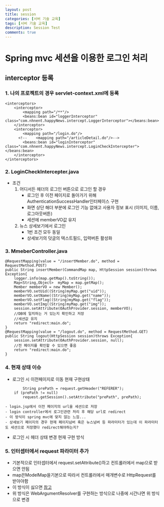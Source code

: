 ```yaml
---
layout: post
title: session
categories: [서버 기술 교육]
tags: [서버 기술 교육]
description: Session Test
comments: true
---
```


# Spring mvc 세션을 이용한 로그인 처리


## interceptor 등록

### 1. 나의 프로젝트의 경우 servlet-context.xml에 등록

>
	<interceptors>
        <interceptor>
            <mapping path="/**"/>
            <beans:bean id="loggerInterceptor" class="com.nhnent.happyNews.intercept.LoggerInterceptor"></beans:bean>
        </interceptor>
        <interceptor>
            <mapping path="/login.do"/>
          <!--    <mapping path="/articleDetail.do"/>-->
            <beans:bean id="loginInterceptor" class="com.nhnent.happyNews.intercept.LoginCheckIntercepter"></beans:bean>
        </interceptor>
    </interceptors>

### 2. LoginCheckIntercepter.java

- 조건
	1. 어디서든 헤더의 로그인 버튼으로 로그인 할 경우
		- 로그인 후 이전 페이지로 돌아가기 위해 AuthenticationSuccessHandler인터페이스 구현
		- 화면 상단 해더 부분에 로그인 기능 없애고 사용자 정보 표시 (이미지, 이름, 로그아웃버튼)
		- 세션에 memberVO값 유지
	2. 뉴스 상세보기에서 로그인
		- 1번 조건 모두 동일
		- 상세보기의 덧글의 텍스트필드, 입력버튼 활성화

### 3. MmeberController.java
>  
	@RequestMapping(value = "/insertMember.do", method = RequestMethod.POST)
    public String insertMember(CommandMap map, HttpSession session)throws Exception{
        logger.info(map.getMap().toString());    
        Map<String,Object>  myMap = map.getMap();        
        Member memberVO = new Member();
        memberVO.setUid((String)myMap.get("uid"));
        memberVO.setName((String)myMap.get("name"));
        memberVO.setFlag((String)myMap.get("flag"));
        memberVO.setImg((String)myMap.get("img"));       
        session.setAttribute(OAuthProvider.session, memberVO);        
        //DB에 일치하는 거 있는지 확인하고 저장
        //세션값 유지       
        return "redirect:main.do";
    }  
    @RequestMapping(value = "/logout.do", method = RequestMethod.GET)
    public String logout(HttpSession session)throws Exception{
        session.setAttribute(OAuthProvider.session, null);     
        //전 페이지를 확인할 수 있으면 좋음
        return "redirect:main.do";
    }

### 4. 현재 상태 이슈
- 로그인 시 이전페이지로 이동 현재 구현상태
>
	        String prePath = request.getHeader("REFERER");
        if (prePath != null)
            request.getSession().setAttribute("prePath", prePath);

	- login.jsp에서 이전 페이지의 url을 세션으로 저장
	- login controller에서 로그인관련 처리 후 해당 url로 redirect
	- 이 방식이 spring mvc에 맞지 않는 느낌...
	- 상세보기 페이지의 경우 현재 페이지넘버 혹은 뉴스넘버 등 파라미터가 있는데 이 파라미터도 세션으로 저장했다 redirect해야하는지?

- 로그인 시 헤더 상태 변경 현재 구현 방식


### 5. 인터셉터에서 request 파라미터 추가

- 기본적으로 인터셉터에서 request.setAttribute()하고 컨트롤러에서 map으로 받으면 안됨
- map은ModelMap을기본으로 따라서 컨트롤러에서 매개변수로 HttpRequest를 받아야함
- 이 방식이 싫으면 [참고](http://ultteky.egloos.com/10525814) 
- 위 방식은 WebArgumentResolver를 구현하는 방식으로 나중에 시간나면 위 방식으로 변경
